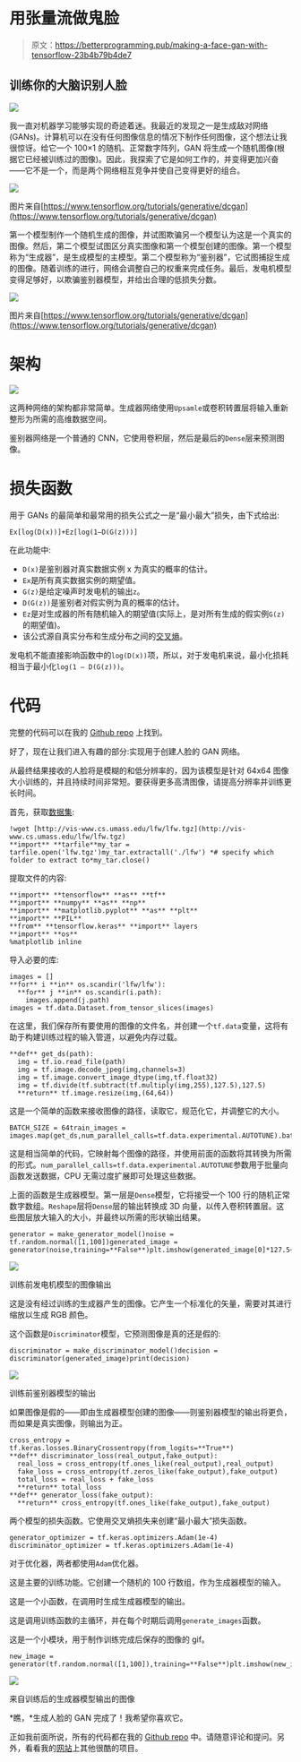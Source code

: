 # 用张量流做鬼脸

> 原文：<https://betterprogramming.pub/making-a-face-gan-with-tensorflow-23b4b79b4de7>

## 训练你的大脑识别人脸

![](img/95ceac046e601abd13fc9590c49c4995.png)

我一直对机器学习能够实现的奇迹着迷。我最近的发现之一是生成敌对网络(GANs)。计算机可以在没有任何图像信息的情况下制作任何图像，这个想法让我很惊讶。给它一个 100×1 的随机、正常数字阵列，GAN 将生成一个随机图像(根据它已经被训练过的图像)。因此，我探索了它是如何工作的，并变得更加兴奋——它不是一个，而是两个网络相互竞争并使自己变得更好的组合。

![](img/95463540e2c34c4c418ea8e751d6f352.png)

图片来自[https://www.tensorflow.org/tutorials/generative/dcgan](https://www.tensorflow.org/tutorials/generative/dcgan)

第一个模型制作一个随机生成的图像，并试图欺骗另一个模型认为这是一个真实的图像。然后，第二个模型试图区分真实图像和第一个模型创建的图像。第一个模型称为“生成器”，是生成模型的主模型。第二个模型称为“鉴别器”，它试图捕捉生成的图像。随着训练的进行，网络会调整自己的权重来完成任务。最后，发电机模型变得足够好，以欺骗鉴别器模型，并给出合理的低损失分数。

![](img/4b6a4b14e9e2b2c0a7d88223fe09e4b6.png)

图片来自[https://www.tensorflow.org/tutorials/generative/dcgan](https://www.tensorflow.org/tutorials/generative/dcgan)

# **架构**

![](img/5885c852d990bfdfab71c22395dd2c83.png)

这两种网络的架构都非常简单。生成器网络使用`Upsamle`或卷积转置层将输入重新整形为所需的高维数据空间。

鉴别器网络是一个普通的 CNN，它使用卷积层，然后是最后的`Dense`层来预测图像。

# **损失函数**

用于 GANs 的最简单和最常用的损失公式之一是“最小最大”损失，由下式给出:

`Ex[log(D(x))]+Ez[log(1−D(G(z)))]`

在此功能中:

*   `D(x)`是鉴别器对真实数据实例 x 为真实的概率的估计。
*   `Ex`是所有真实数据实例的期望值。
*   `G(z)`是给定噪声时发电机的输出`z`。
*   `D(G(z))`是鉴别者对假实例为真的概率的估计。
*   `Ez`是对生成器的所有随机输入的期望值(实际上，是对所有生成的假实例`G(z)`的期望值)。
*   该公式源自真实分布和生成分布之间的[交叉熵](https://developers.google.com/machine-learning/glossary#cross-entropy)。

发电机不能直接影响函数中的`log(D(x))`项，所以，对于发电机来说，最小化损耗相当于最小化`log(1 — D(G(z)))`。

# **代码**

完整的代码可以在我的 [Github repo](https://github.com/RahulBarman101/Face-Gan) 上找到。

好了，现在让我们进入有趣的部分:实现用于创建人脸的 GAN 网络。

从最终结果接收的人脸将是模糊的和低分辨率的，因为该模型是针对 64x64 图像大小训练的，并且持续时间非常短。要获得更多高清图像，请提高分辨率并训练更长时间。

首先，获取[数据集](http://vis-www.cs.umass.edu/lfw/lfw.tgz):

```
!wget [http://vis-www.cs.umass.edu/lfw/lfw.tgz](http://vis-www.cs.umass.edu/lfw/lfw.tgz)
**import** **tarfile**my_tar = tarfile.open('lfw.tgz')my_tar.extractall('./lfw') *# specify which folder to extract to*my_tar.close()
```

提取文件的内容:

```
**import** **tensorflow** **as** **tf**
**import** **numpy** **as** **np**
**import** **matplotlib.pyplot** **as** **plt**
**import** **PIL**
**from** **tensorflow.keras** **import** layers
**import** **os**
%matplotlib inline
```

导入必要的库:

```
images = []
**for** i **in** os.scandir('lfw/lfw'):
  **for** j **in** os.scandir(i.path):
    images.append(j.path)
images = tf.data.Dataset.from_tensor_slices(images)
```

在这里，我们保存所有要使用的图像的文件名，并创建一个`tf.data`变量，这将有助于构建训练过程的输入管道，以避免内存过载。

```
**def** get_ds(path):
  img = tf.io.read_file(path)
  img = tf.image.decode_jpeg(img,channels=3)
  img = tf.image.convert_image_dtype(img,tf.float32)
  img = tf.divide(tf.subtract(tf.multiply(img,255),127.5),127.5)
  **return** tf.image.resize(img,(64,64))
```

这是一个简单的函数来接收图像的路径，读取它，规范化它，并调整它的大小。

```
BATCH_SIZE = 64train_images = images.map(get_ds,num_parallel_calls=tf.data.experimental.AUTOTUNE).batch(BATCH_SIZE).shuffle(60000)
```

这是相当简单的代码，它映射每个图像的路径，并使用前面的函数将其转换为所需的形式。`num_parallel_calls=tf.data.experimental.AUTOTUNE`参数用于批量向函数发送数据，CPU 无需过度扩展即可处理这些数据。

上面的函数是生成器模型。第一层是`Dense`模型，它将接受一个 100 行的随机正常数字数组。`Reshape`层将`Dense`层的输出转换成 3D 向量，以传入卷积转置层。这些图层放大输入的大小，并最终以所需的形状输出结果。

```
generator = make_generator_model()noise = tf.random.normal([1,100])generated_image = generator(noise,training=**False**)plt.imshow(generated_image[0]*127.5+127.5)
```

![](img/4486860f1fc1c4636e5380fe6102acfc.png)

训练前发电机模型的图像输出

这是没有经过训练的生成器产生的图像。它产生一个标准化的矢量，需要对其进行缩放以生成 RGB 颜色。

这个函数是`Discriminator`模型，它预测图像是真的还是假的:

```
discriminator = make_discriminator_model()decision = discriminator(generated_image)print(decision)
```

![](img/24f330c3a9d7b89f0a50708878045b21.png)

训练前鉴别器模型的输出

如果图像是假的——即由生成器模型创建的图像——则鉴别器模型的输出将更负，而如果是真实图像，则输出为正。

```
cross_entropy = tf.keras.losses.BinaryCrossentropy(from_logits=**True**)
**def** discriminator_loss(real_output,fake_output):
  real_loss = cross_entropy(tf.ones_like(real_output),real_output)
  fake_loss = cross_entropy(tf.zeros_like(fake_output),fake_output)
  total_loss = real_loss + fake_loss
  **return** total_loss
**def** generator_loss(fake_output):
  **return** cross_entropy(tf.ones_like(fake_output),fake_output)
```

两个模型的损失函数。它使用交叉熵损失来创建“最小最大”损失函数。

```
generator_optimizer = tf.keras.optimizers.Adam(1e-4)
discriminator_optimizer = tf.keras.optimizers.Adam(1e-4)
```

对于优化器，两者都使用`Adam`优化器。

这是主要的训练功能。它创建一个随机的 100 行数组，作为生成器模型的输入。

这是一个小函数，在调用时生成生成器模型的输出。

这是调用训练函数的主循环，并在每个时期后调用`generate_images`函数。

这是一个小模块，用于制作训练完成后保存的图像的 gif。

```
new_image = generator(tf.random.normal([1,100]),training=**False**)plt.imshow(new_image[0,:,:,:])
```

![](img/4288f1c2223a668c65fd70950aaaf237.png)

来自训练后的生成器模型输出的图像

*瞧，*生成人脸的 GAN 完成了！我希望你喜欢它。

正如我前面所说，所有的代码都在我的 [Github repo](https://github.com/RahulBarman101/Face-Gan) 中。请随意评论和提问。另外，看看我的[网站](http://www.rahulbarman.com)上其他很酷的项目。